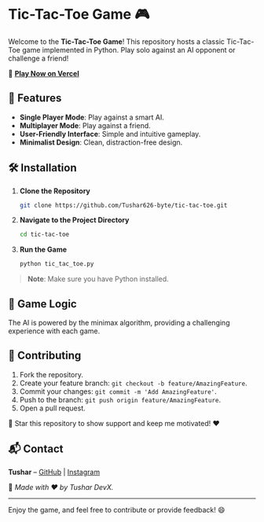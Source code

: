 
# Tic-Tac-Toe Game 🎮

Welcome to the **Tic-Tac-Toe Game**! This repository hosts a classic Tic-Tac-Toe game implemented in Python. Play solo against an AI opponent or challenge a friend!

🔗 **[Play Now on Vercel](https://tic-tac-toe-xi-nine-30.vercel.app/)**

## 🎯 Features

- **Single Player Mode**: Play against a smart AI.
- **Multiplayer Mode**: Play against a friend.
- **User-Friendly Interface**: Simple and intuitive gameplay.
- **Minimalist Design**: Clean, distraction-free design.

## 🛠️ Installation

1. **Clone the Repository**
   ```bash
   git clone https://github.com/Tushar626-byte/tic-tac-toe.git
   ```
2. **Navigate to the Project Directory**
   ```bash
   cd tic-tac-toe
   ```
3. **Run the Game**
   ```bash
   python tic_tac_toe.py
   ```

> **Note**: Make sure you have Python installed.

## 🧠 Game Logic

The AI is powered by the minimax algorithm, providing a challenging experience with each game.

## 🤝 Contributing

1. Fork the repository.
2. Create your feature branch: `git checkout -b feature/AmazingFeature`.
3. Commit your changes: `git commit -m 'Add AmazingFeature'`.
4. Push to the branch: `git push origin feature/AmazingFeature`.
5. Open a pull request.

🌟 Star this repository to show support and keep me motivated! ❤️

## 📬 Contact
**Tushar** – [GitHub](https://github.com/Tusharxhub) |
[Instagram](https://www.instagram.com/tushardevx01)

🚀 _Made with ❤️ by Tushar DevX._

---

Enjoy the game, and feel free to contribute or provide feedback! 😄
